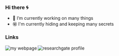 ### Hi there 🌀


- 🔭 I’m currently working on many things
- ㊙️ I'm currently hiding and keeping many secrets

<!--
**josura/josura** is a ✨ _special_ ✨ repository because its `README.md` (this file) appears on your GitHub profile.

Here are some ideas to get you started:

- 🌱 I’m currently learning ...
- 👯 I’m looking to collaborate on ...
- 🤔 I’m looking for help with ...
- 💬 Ask me about ...
- 📫 How to reach me: ...
- 😄 Pronouns: ...
- ⚡ Fun fact: ...
-->

### Links
[<img align="left" alt="my webpage" source="https://josura.github.io/assets/img/josuraIcon.png" />][website]

[<img align="left" alt="researchgate profile" source="https://c5.rgstatic.net/m/426351313275430/images/favicon/favicon.ico" />][researchgate]


[website]: https://josura.github.io/
[researchgate]: https://www.researchgate.net/profile/Giorgio-Locicero
